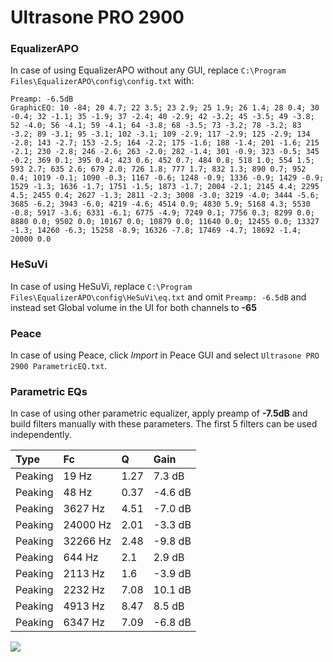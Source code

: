 # Ultrasone PRO 2900

### EqualizerAPO
In case of using EqualizerAPO without any GUI, replace `C:\Program Files\EqualizerAPO\config\config.txt`
with:
```
Preamp: -6.5dB
GraphicEQ: 10 -84; 20 4.7; 22 3.5; 23 2.9; 25 1.9; 26 1.4; 28 0.4; 30 -0.4; 32 -1.1; 35 -1.9; 37 -2.4; 40 -2.9; 42 -3.2; 45 -3.5; 49 -3.8; 52 -4.0; 56 -4.1; 59 -4.1; 64 -3.8; 68 -3.5; 73 -3.2; 78 -3.2; 83 -3.2; 89 -3.1; 95 -3.1; 102 -3.1; 109 -2.9; 117 -2.9; 125 -2.9; 134 -2.8; 143 -2.7; 153 -2.5; 164 -2.2; 175 -1.6; 188 -1.4; 201 -1.6; 215 -2.1; 230 -2.8; 246 -2.6; 263 -2.0; 282 -1.4; 301 -0.9; 323 -0.5; 345 -0.2; 369 0.1; 395 0.4; 423 0.6; 452 0.7; 484 0.8; 518 1.0; 554 1.5; 593 2.7; 635 2.6; 679 2.0; 726 1.8; 777 1.7; 832 1.3; 890 0.7; 952 0.4; 1019 -0.1; 1090 -0.3; 1167 -0.6; 1248 -0.9; 1336 -0.9; 1429 -0.9; 1529 -1.3; 1636 -1.7; 1751 -1.5; 1873 -1.7; 2004 -2.1; 2145 4.4; 2295 4.5; 2455 0.4; 2627 -1.3; 2811 -2.3; 3008 -3.0; 3219 -4.0; 3444 -5.6; 3685 -6.2; 3943 -6.0; 4219 -4.6; 4514 0.9; 4830 5.9; 5168 4.3; 5530 -0.8; 5917 -3.6; 6331 -6.1; 6775 -4.9; 7249 0.1; 7756 0.3; 8299 0.0; 8880 0.0; 9502 0.0; 10167 0.0; 10879 0.0; 11640 0.0; 12455 0.0; 13327 -1.3; 14260 -6.3; 15258 -8.9; 16326 -7.8; 17469 -4.7; 18692 -1.4; 20000 0.0
```

### HeSuVi
In case of using HeSuVi, replace `C:\Program Files\EqualizerAPO\config\HeSuVi\eq.txt` and omit `Preamp:
-6.5dB` and instead set Global volume in the UI for both channels to **-65**

### Peace
In case of using Peace, click *Import* in Peace GUI and select `Ultrasone PRO 2900 ParametricEQ.txt`.

### Parametric EQs
In case of using other parametric equalizer, apply preamp of **-7.5dB** and build filters manually with
these parameters. The first 5 filters can be used independently.

| Type    | Fc       |    Q | Gain    |
|:--------|:---------|:-----|:--------|
| Peaking | 19 Hz    | 1.27 | 7.3 dB  |
| Peaking | 48 Hz    | 0.37 | -4.6 dB |
| Peaking | 3627 Hz  | 4.51 | -7.0 dB |
| Peaking | 24000 Hz | 2.01 | -3.3 dB |
| Peaking | 32266 Hz | 2.48 | -9.8 dB |
| Peaking | 644 Hz   | 2.1  | 2.9 dB  |
| Peaking | 2113 Hz  | 1.6  | -3.9 dB |
| Peaking | 2232 Hz  | 7.08 | 10.1 dB |
| Peaking | 4913 Hz  | 8.47 | 8.5 dB  |
| Peaking | 6347 Hz  | 7.09 | -6.8 dB |

![](https://raw.githubusercontent.com/jaakkopasanen/AutoEq/master/results/innerfidelity/sbaf-serious/Ultrasone%20PRO%202900/Ultrasone%20PRO%202900.png)